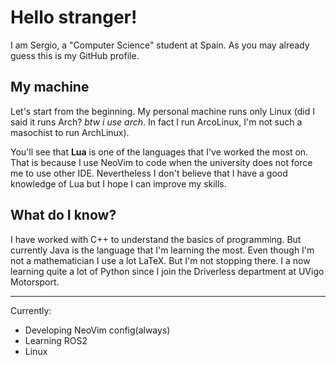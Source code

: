# Hello stranger!
I am Sergio, a "Computer Science" student at Spain. As you may already guess this is my GitHub profile.


## My machine
Let's start from the beginning. My personal machine runs only Linux (did I said it runs Arch? _btw i use arch_. In fact I run ArcoLinux, I'm not such a masochist to run ArchLinux).

You'll see that **Lua** is one of the languages that I've worked the most on. That is because I use NeoVim to code when the university does not force me to use other IDE. Nevertheless I don't believe that I have a good knowledge of Lua but I hope I can improve my skills.


## What do I know?
I have worked with C++ to understand the basics of programming. But currently Java is the language that I'm learning the most. Even though I'm not a mathematician I use a lot LaTeX. But I'm not stopping there. I a now learning quite a lot of Python since I join the Driverless department at UVigo Motorsport. 

---

Currently:
- Developing NeoVim config(always)
- Learning ROS2
- Linux
